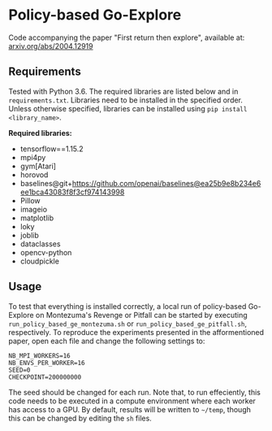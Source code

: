 # Policy-based Go-Explore

Code accompanying the paper "First return then explore", available at: [arxiv.org/abs/2004.12919](https://arxiv.org/abs/2004.12919)


## Requirements

Tested with Python 3.6. The required libraries are listed below and in  `requirements.txt`. Libraries need to be installed in the specified order. Unless otherwise specified, libraries can be installed using `pip install <library_name>`.

**Required libraries:**
- tensorflow==1.15.2
- mpi4py
- gym[Atari]
- horovod
- baselines@git+https://github.com/openai/baselines@ea25b9e8b234e6ee1bca43083f8f3cf974143998
- Pillow
- imageio
- matplotlib
- loky
- joblib
- dataclasses
- opencv-python
- cloudpickle

## Usage

To test that everything is installed correctly, a local run of policy-based Go-Explore on Montezuma's Revenge or Pitfall can be started by executing `run_policy_based_ge_montezuma.sh` or `run_policy_based_ge_pitfall.sh`, respectively. To reproduce the experiments presented in the afformentioned paper, open each file and change the following settings to:

```
NB_MPI_WORKERS=16
NB_ENVS_PER_WORKER=16
SEED=0
CHECKPOINT=200000000
```

The seed should be changed for each run. Note that, to run effeciently, this code needs to be executed in a compute environment where each worker has access to a GPU. By default, results will be written to `~/temp`, though this can be changed by editing the `sh` files.
